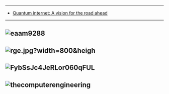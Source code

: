 ----------
- [Quantum internet: A vision for the road ahead](https://science.sciencemag.org/content/362/6412/eaam9288/tab-figures-data)
------------
![eaam9288](https://science.sciencemag.org/content/sci/362/6412/eaam9288/F5.large.jpg)
----------
![rge.jpg?width=800&heigh](https://science.sciencemag.org/content/sci/362/6412/eaam9288/F1.large.jpg?width=800&height=600&carousel=1)
----------
![FybSsJc4JeRLor060qFUL](https://encrypted-tbn0.gstatic.com/images?q=tbn%3AANd9GcQ8I5-Gpa-FybSsJc4JeRLor060qFUL-8yBK4YJscJ-ij4M4ReC&usqp=CAU)
----------
![thecomputerengineering](https://rh6stzxdcl1wf9gj1fkj14uc-wpengine.netdna-ssl.com/wp-content/uploads/2017/08/Figure-1-thecomputerengineering-stack.png)
----------
![]()
----------
![]()
----------
![]()
----------
